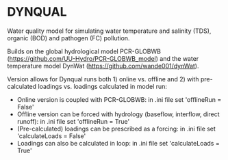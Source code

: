 # DYNQUAL
Water quality model for simulating water temperature and salinity (TDS), organic (BOD) and pathogen (FC) pollution.

Builds on the global hydrological model PCR-GLOBWB (https://github.com/UU-Hydro/PCR-GLOBWB_model) and the water temperature model DynWat (https://github.com/wande001/dynWat).

Version allows for Dynqual runs both 1) online vs. offline and 2) with pre-calculated loadings vs. loadings calculated in model run:
- Online version is coupled with PCR-GLOBWB: in .ini file set 'offlineRun = False'
- Offline version can be forced with hydrology (baseflow, interflow, direct runoff): in .ini file set 'offlineRun = True'
- (Pre-calculated) loadings can be prescribed as a forcing: in .ini file set 'calculateLoads = False'
- Loadings can also be calculated in loop: in .ini file set 'calculateLoads = True'
